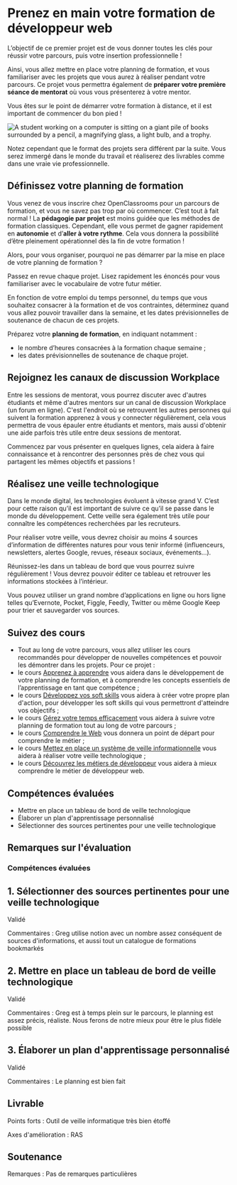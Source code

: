 # Prenez en main votre formation de développeur web

L’objectif de ce premier projet est de vous donner toutes les clés pour réussir votre parcours, puis votre insertion professionnelle !

Ainsi, vous allez mettre en place votre planning de formation, et vous familiariser avec les projets que vous aurez à réaliser pendant votre parcours. Ce projet vous permettra également de __préparer votre première séance de mentorat__ où vous vous présenterez à votre mentor.

Vous êtes sur le point de démarrer votre formation à distance, et il est important de commencer du bon pied !

![A student working on a computer is sitting on a giant pile of books surrounded by a pencil, a magnifying glass, a light bulb, and a trophy.](https://user.oc-static.com/upload/2020/08/14/15973897148965_P1.png)

Notez cependant que le format des projets sera différent par la suite. Vous serez immergé dans le monde du travail et réaliserez des livrables comme dans une vraie vie professionnelle.

## Définissez votre planning de formation

Vous venez de vous inscrire chez OpenClassrooms pour un parcours de formation, et vous ne savez pas trop par où commencer. C’est tout à fait normal ! La __pédagogie par projet__ est moins guidée que les méthodes de formation classiques. Cependant, elle vous permet de gagner rapidement en __autonomie__ et d’__aller à votre rythme__. Cela vous donnera la possibilité d’être pleinement opérationnel dès la fin de votre formation !

Alors, pour vous organiser, pourquoi ne pas démarrer par la mise en place de votre planning de formation ?

Passez en revue chaque projet. Lisez rapidement les énoncés pour vous familiariser avec le vocabulaire de votre futur métier.

En fonction de votre emploi du temps personnel, du temps que vous souhaitez consacrer à la formation et de vos contraintes, déterminez quand vous allez pouvoir travailler dans la semaine, et les dates prévisionnelles de soutenance de chacun de ces projets.

Préparez votre __planning de formation__, en indiquant notamment :

* le nombre d’heures consacrées à la formation chaque semaine ;
* les dates prévisionnelles de soutenance de chaque projet.

## Rejoignez les canaux de discussion Workplace

Entre les sessions de mentorat, vous pourrez discuter avec d'autres étudiants et même d'autres mentors sur un canal de discussion Workplace (un forum en ligne). C'est l'endroit où se retrouvent les autres personnes qui suivent la formation  apprenez à vous y connecter régulièrement, cela vous permettra de vous épauler entre étudiants et mentors, mais aussi d'obtenir une aide parfois très utile entre deux sessions de mentorat.

Commencez par vous présenter en quelques lignes, cela aidera à faire connaissance et à rencontrer des personnes près de chez vous qui partagent les mêmes objectifs et passions !

## Réalisez une veille technologique

Dans le monde digital, les technologies évoluent à vitesse grand V. C’est pour cette raison qu’il est important de suivre ce qu’il se passe dans le monde du développement. Cette veille sera également très utile pour connaître les compétences recherchées par les recruteurs.

Pour réaliser votre veille, vous devrez choisir au moins 4 sources d’information de différentes natures pour vous tenir informé (influenceurs, newsletters, alertes Google, revues, réseaux sociaux, événements...).

Réunissez-les dans un tableau de bord que vous pourrez suivre régulièrement ! Vous devrez pouvoir éditer ce tableau et retrouver les informations stockées à l’intérieur.

Vous pouvez utiliser un grand nombre d’applications en ligne ou hors ligne telles qu’Evernote, Pocket, Figgle, Feedly, Twitter ou même Google Keep pour trier et sauvegarder vos sources.

## Suivez des cours

* Tout au long de votre parcours, vous allez utiliser les cours recommandés pour développer de nouvelles compétences et pouvoir les démontrer dans les projets. Pour ce projet :
* le cours [Apprenez à apprendre](https://openclassrooms.com/en/courses/4312781-apprenez-a-apprendre) vous aidera dans le développement de votre planning de formation, et à comprendre les concepts essentiels de l’apprentissage en tant que compétence ;
* le cours [Développez vos soft skills](https://openclassrooms.com/en/courses/6692406-developpez-vos-soft-skills) vous aidera à créer votre propre plan d'action, pour développer les soft skills qui vous permettront d'atteindre vos objectifs ;
* le cours [Gérez votre temps efficacement](https://openclassrooms.com/fr/courses/5944991-gerez-votre-temps-efficacement) vous aidera à suivre votre planning de formation tout au long de votre parcours ;
* le cours [Comprendre le Web](https://openclassrooms.com/en/courses/1946386-comprendre-le-web) vous donnera un point de départ pour comprendre le métier ;
* le cours [Mettez en place un système de veille informationnelle](https://openclassrooms.com/en/courses/4805776-mettez-en-place-un-systeme-de-veille-informationnelle) vous aidera à réaliser votre veille technologique ;
* le cours [Découvrez les métiers de développeur](https://openclassrooms.com/fr/courses/6817086-decouvrez-les-metiers-de-developpeur) vous aidera à mieux comprendre le métier de développeur web.

## Compétences évaluées

* Mettre en place un tableau de bord de veille technologique
* Élaborer un plan d'apprentissage personnalisé
* Sélectionner des sources pertinentes pour une veille technologique

## Remarques sur l'évaluation

### Compétences évaluées

## 1. Sélectionner des sources pertinentes pour une veille technologique

Validé

Commentaires :  Greg utilise notion avec un nombre assez conséquent de sources d'informations, et aussi tout un catalogue de formations bookmarkés

## 2. Mettre en place un tableau de bord de veille technologique

Validé

Commentaires : Greg est à temps plein sur le parcours, le planning est assez précis, réaliste. Nous ferons de notre mieux pour être le plus fidèle possible

## 3. Élaborer un plan d'apprentissage personnalisé

Validé

Commentaires : Le planning est bien fait

## Livrable

Points forts : Outil de veille informatique très bien étoffé

Axes d'amélioration : RAS

## Soutenance

Remarques : Pas de  remarques particulières
